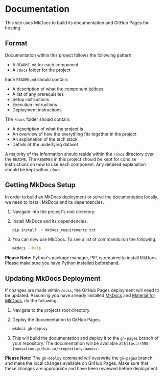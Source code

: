 # Documentation

This site uses MkDocs to build its documentation and GitHub Pages for hosting.

## Format

Documentation within this project follows the following pattern:

- A `README.md` for each component
- A `/docs` folder for the project

Each `README.md` should contain:

- A description of what the component is/does
- A list of any prerequisites
- Setup instructions
- Execution instructions
- Deployment instructions

The `/docs` folder should contain:

- A description of what the project is
- An overview of how the everything fits together in the project
- An explanation of the tech stack
- Details of the underlying dataset

A majority of the information should reside within the `/docs` directory over the `README`. The `README`s in this project should be kept for concise instructions on how to use each component. Any detailed explanation should be kept within `/docs`.

## Getting MkDocs Setup

In order to build an MkDocs deployment or serve the documentation locally, we need to install MkDocs and its dependencies.

1. Navigate into the project's root directory.

2. Install MkDocs and its dependencies.

    ```bash
    pip install -r mkdocs_requirements.txt
    ```

3. You can now use MkDocs. To see a list of commands run the following:

    ```bash
    mkdocs --help
    ```

**Please Note:** Python's package manager, PIP, is required to install MkDocs. Please make sure you have Python installed beforehand.

## Updating MkDocs Deployment

If changes are made within `/docs`, the GitHub Pages deployment will need to be updated. Assuming you have already installed [MkDocs](https://www.mkdocs.org/getting-started/#installation) and [Material for MkDocs](https://squidfunk.github.io/mkdocs-material/getting-started/#installation), do the following:

1. Navigate to the projects root directory.

2. Deploy the documentation to GitHub Pages.

    ```bash
    mkdocs gh-deploy
    ```

3. This will build the documentation and deploy it to the `gh-pages` branch of your repository. The documentation will be available at `https://ONS-Innovation.github.io/<repository-name>/`.

**Please Note:** The `gh-deploy` command will overwrite the `gh-pages` branch and make the local changes available on GitHub Pages. Make sure that these changes are appropriate and have been reviewed before deployment.